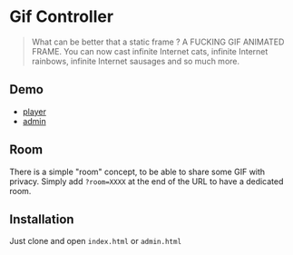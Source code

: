 Gif Controller
==============

> What can be better that a static frame ? A FUCKING GIF ANIMATED FRAME. You can
> now cast infinite Internet cats, infinite Internet rainbows, infinite Internet
> sausages and so much more.

Demo
----

* [player](http://gifomatic.science/player.html)
* [admin](http://gifomatic.science/)

Room
----

There is a simple "room" concept, to be able to share some GIF with privacy.
Simply add `?room=XXXX` at the end of the URL to have a dedicated room.

Installation
------------

Just clone and open `index.html` or `admin.html`
